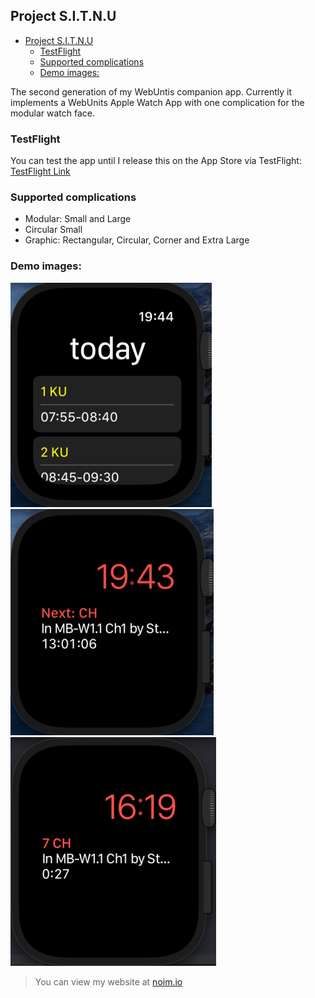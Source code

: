 ## Project S.I.T.N.U

- [Project S.I.T.N.U](#project-sitnu)
  - [TestFlight](#testflight)
  - [Supported complications](#supported-complications)
  - [Demo images:](#demo-images)

The second generation of my WebUntis companion app. Currently it implements a WebUnits Apple Watch App with one complication for the modular watch face.

### TestFlight

You can test the app until I release this on the App Store via TestFlight: [TestFlight Link](https://testflight.apple.com/join/g6eNWUlW)

### Supported complications

- Modular: Small and Large
- Circular Small
- Graphic: Rectangular, Circular, Corner and Extra Large

### Demo images:

![App Demo](assets/watch_app_demo.png) ![Complication Demo](assets/watch_complication_demo.png) ![Complication Demo: Time until end of lesson](assets/watch_complication_time_until_end.png)

> You can view my website at [noim.io](https://noim.io/)